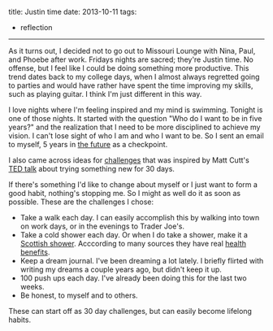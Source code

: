 title: Justin time
date: 2013-10-11
tags:
- reflection
---

As it turns out, I decided not to go out to Missouri Lounge with Nina, Paul, and Phoebe after work. Fridays nights are sacred; they're Justin time. No offense, but I feel like I could be doing something more productive. This trend dates back to my college days, when I almost always regretted going to parties and would have rather have spent the time improving my skills, such as playing guitar. I think I'm just different in this way.

I love nights where I'm feeling inspired and my mind is swimming. Tonight is one of those nights. It started with the question "Who do I want to be in five years?" and the realization that I need to be more disciplined to achieve my vision. I can't lose sight of who I am and who I want to be. So I sent an email to myself, 5 years in [the future](http://www.futureme.org/) as a checkpoint.

I also came across ideas for [challenges](http://www.stumbleupon.com/su/1GDCAp/:1uZG5T2Sq:qTeKzgqt/www.highexistence.com/30-challenges-for-30-days/) that was inspired by Matt Cutt's [TED talk](http://www.ted.com/talks/matt_cutts_try_something_new_for_30_days.html) about trying something new for 30 days. 

If there's something I'd like to change about myself or I just want to form a good habit, nothing's stopping me. So I might as well do it as soon as possible. These are the challenges I chose:

- Take a walk each day. I can easily accomplish this by walking into town on work days, or in the evenings to Trader Joe's.
- Take a cold shower each day. Or when I do take a shower, make it a [Scottish shower](http://en.wikipedia.org/wiki/Shower#Scottish_shower). Acccording to many sources they have real [health benefits](http://www.artofmanliness.com/2010/01/18/the-james-bond-shower-a-shot-of-cold-water-for-health-and-vitality/).
- Keep a dream journal. I've been dreaming a lot lately. I briefly flirted with writing my dreams a couple years ago, but didn't keep it up.
- 100 push ups each day. I've already been doing this for the last two weeks.
- Be honest, to myself and to others.

These can start off as 30 day challenges, but can easily become lifelong habits.
